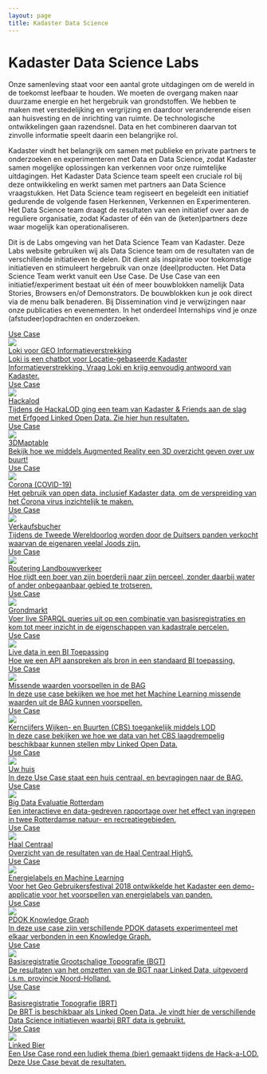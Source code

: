 ```yaml
---
layout: page
title: Kadaster Data Science
---
```

<script src="/demonstrators/loki-1.0/assets/js/iframeResizer.min.js"></script>
<iframe style=" z-index: 9999; position: fixed; right: 0; bottom: 0; height: 0px; width: 0px;" id="loki-chat"
  scrolling="no" frameborder="0" allowtransparency="true" src="/demonstrators/loki-1.0/index.html"> 
</iframe>
<script>
  iFrameResize({ sizeHeight: true, sizeWidth: true, autoResize: false, checkOrigin: false,  heightCalculationMethod: 'grow' }, '#loki-chat')
</script>



# Kadaster Data Science Labs

Onze samenleving staat voor een aantal grote uitdagingen om de wereld in de toekomst leefbaar te houden. We moeten de overgang maken naar duurzame energie en het hergebruik van grondstoffen. We hebben te maken met verstedelijking en vergrijzing en daardoor veranderende eisen aan huisvesting en de inrichting van ruimte. De technologische ontwikkelingen gaan razendsnel. Data en het combineren daarvan tot zinvolle informatie speelt daarin een belangrijke rol.

Kadaster vindt het belangrijk om samen met publieke en private partners te onderzoeken en experimenteren met Data en Data Science, zodat Kadaster samen mogelijke oplossingen kan verkennen voor onze ruimtelijke uitdagingen. Het Kadaster Data Science team speelt een cruciale rol bij deze ontwikkeling en werkt samen met partners aan Data Science vraagstukken. Het Data Science team regiseert en begeleidt een initiatief gedurende de volgende fasen Herkennen, Verkennen en Experimenteren. Het Data Science team draagt de resultaten van een initiatief over aan de reguliere organisatie, zodat Kadaster of één van de (keten)partners deze waar mogelijk kan operationaliseren.

Dit is de Labs omgeving van het Data Science Team van Kadaster. Deze Labs website gebruiken wij als Data Science team om de resultaten van de verschillende initiatieven te delen. Dit dient als inspiratie voor toekomstige initiatieven en stimuleert hergebruik van onze (deel)producten. Het Data Science Team werkt vanuit een Use Case. De Use Case van een initiatief/experiment bestaat uit één of meer bouwblokken namelijk Data Stories, Browsers en/of Demonstrators. De bouwblokken kun je ook direct via de menu balk benaderen. Bij Dissemination vind je verwijzingen naar onze publicaties en evenementen. In het onderdeel Internships vind je onze (afstudeer)opdrachten en onderzoeken.

<div class="cards-wrapper">
  <a href="/cases/loki">
    <div class="card">
      <div class="card-type">Use Case</div>
      <img class="card-image" src="/assets/images/loki-logo.jpg">
      <div class="card-title">Loki voor GEO Informatieverstrekking</div>
      <div class="card-description">Loki is een chatbot voor Locatie-gebaseerde Kadaster Informatieverstrekking. Vraag Loki en krijg eenvoudig antwoord van Kadaster.</div>
    </div>
  </a>
   <a href="/cases/hackalod2019">
    <div class="card">
      <div class="card-type">Use Case</div>
      <img class="card-image" src="/assets/images/hackalod2018.jpg">
      <div class="card-title">Hackalod</div>
      <div class="card-description">Tijdens de HackaLOD ging een team van Kadaster & Friends aan de slag met Erfgoed Linked Open Data. Zie hier hun resultaten.</div>
    </div>
  </a>
  <a href="/cases/3d-maptable">
    <div class="card">
      <div class="card-type">Use Case</div>
      <img class="card-image" src="/assets/images/augmented-reality.jpeg">
      <div class="card-title">3DMaptable</div>
      <div class="card-description">Bekijk hoe we middels Augmented Reality een 3D overzicht geven over uw buurt!</div>
    </div>
  </a>
  <a href="/cases/covid-19">
    <div class="card">
      <div class="card-type">Use Case</div>
      <img class="card-image" src="/assets/images/covid-19.jpg">
      <div class="card-title">Corona (COVID-19)</div>
      <div class="card-description">Het gebruik van open data, inclusief Kadaster data, om de verspreiding van het Corona virus inzichtelijk te maken.</div>
    </div>
  </a>
  <a href="/cases/verkaufsbucher">
      <div class="card">
        <div class="card-type">Use Case</div>
        <img class="card-image" src="/assets/images/Logo_Nationaal_Archief_2018.png">
        <div class="card-title">Verkaufsbucher</div>
        <div class="card-description">Tijdens de Tweede Wereldoorlog worden door de Duitsers panden verkocht waarvan de eigenaren veelal Joods zijn.</div>
      </div>
    </a>
  <a href="/cases/landbouwverkeer">
    <div class="card">
      <div class="card-type">Use Case</div>
      <img class="card-image" src="/assets/images/weiland.jpg">
      <div class="card-title">Routering Landbouwverkeer</div>
      <div class="card-description">Hoe rijdt een boer van zijn boerderij naar zijn perceel, zonder daarbij water of ander onbegaanbaar gebied te trotseren.</div>
    </div>
  </a>  
  <a href="/cases/grondmarkt">
    <div class="card">
      <div class="card-type">Use Case</div>
      <img class="card-image" src="/assets/images/grondmarkt.jpg">
      <div class="card-title">Grondmarkt</div>
      <div class="card-description">Voer live SPARQL queries uit op een combinatie van basisregistraties en kom tot meer inzicht in de eigenschappen van kadastrale percelen.</div>
    </div>
  </a>
  <a href="/cases/live-data-in-een-bi-toepassing">
    <div class="card">
      <div class="card-type">Use Case</div>
      <img class="card-image" src="/assets/images/tableau-logo.jpg">
      <div class="card-title">Live data in een BI Toepassing</div>
      <div class="card-description">Hoe we een API aanspreken als bron in een standaard BI toepassing.</div>
    </div>
  </a>
  <a href="/cases/bag-voorspellingen">
    <div class="card">
      <div class="card-type">Use Case</div>
      <img class="card-image" src="/assets/images/bag.png">
      <div class="card-title">Missende waarden voorspellen in de BAG</div>
      <div class="card-description">In deze use case bekijken we hoe met het Machine Learning missende waarden uit de BAG kunnen voorspellen.</div>
    </div>
  </a>
  <a href="/cases/cbs-lod-demo">
    <div class="card">
      <div class="card-type">Use Case</div>
      <img class="card-image" src="/assets/images/kwb.jpg">
      <div class="card-title">Kerncijfers Wijken- en Buurten (CBS) toegankelijk middels LOD</div>
      <div class="card-description">In deze case bekijken we hoe we data van het CBS laagdrempelig beschikbaar kunnen stellen mbv Linked Open Data.</div>
    </div>
  </a>
  <a href="/cases/uw-huis">
    <div class="card">
      <div class="card-type">Use Case</div>
      <img class="card-image" src="/assets/images/huis.png">
      <div class="card-title">Uw huis</div>
      <div class="card-description">In deze Use Case staat een huis centraal, en bevragingen naar de BAG.</div>
    </div>
  </a>
  <a href="/cases/rotterdam-grondgebied">
    <div class="card">
      <div class="card-type">Use Case</div>
      <img class="card-image" src="/assets/images/rotterdam-skyline.jpg">
      <div class="card-title">Big Data Evaluatie Rotterdam</div>
      <div class="card-description">Een interactieve en data-gedreven rapportage over het effect van ingrepen in twee Rotterdamse natuur- en recreatiegebieden.</div>
    </div>
  </a>
  <a href="/cases/haal-centraal">
    <div class="card">
      <div class="card-type">Use Case</div>
      <img class="card-image" src="/assets/images/voetbal.png">
      <div class="card-title">Haal Centraal</div>
      <div class="card-description">Overzicht van de resultaten van de Haal Centraal High5.</div>
    </div>
  </a>
  <!--
  <a href="/cases/cbs-nieuwbouw">
    <div class="card">
      <div class="card-type">Use Case</div>
      <img class="card-image" src="/assets/images/cbs-logo.png">
      <div class="card-title">CBS Nieuwbouw Analyse</div>
      <div class="card-description">Voor het CBS wordt gekeken of de nieuwbouw van woningen zelfbouw of projectbouw is.  Dit wordt gedaan o.b.v. Machine Learning over aktes.</div>
    </div>
  </a>
  -->
  <a href="/cases/energielabels">
    <div class="card">
      <div class="card-type">Use Case</div>
      <img class="card-image" src="/assets/images/energielabels.png">
      <div class="card-title">Energielabels en Machine Learning</div>
      <div class="card-description">Voor het Geo Gebruikersfestival 2018 ontwikkelde het Kadaster een demo-applicatie voor het voorspellen van energielabels van panden.</div>
    </div>
  </a>
  <a href="/cases/pdok-knowledge-graph">
    <div class="card">
      <div class="card-type">Use Case</div>
      <img class="card-image" src="/assets/images/bag-in-lod-cloud.png">
      <div class="card-title">PDOK Knowledge Graph</div>
      <div class="card-description">In deze use case zijn verschillende PDOK datasets experimenteel met elkaar verbonden in een Knowledge Graph.</div>
    </div>
  </a>
  <!--
  <a href="/cases/hoogspanning-onderzoek">
    <div class="card">
      <div class="card-type">Use Case</div>
      <img class="card-image" src="/assets/images/hoogspanning.jpg">
      <div class="card-title">Hoogspanning Onderzoek</div>
      <div class="card-description">Wat staat er in de buurt van Hoogspanning lijnen en verdeel/transformator kasten.</div>
    </div>
  </a>
  -->
  <a href="/cases/bgtHigh3">
    <div class="card">
      <div class="card-type">Use Case</div>
      <img class="card-image" src="/assets/images/bgtHigh3.jpg">
      <div class="card-title">Basisregistratie Grootschalige Topografie (BGT)</div>
      <div class="card-description">De resultaten van het omzetten van de BGT naar Linked Data, uitgevoerd i.s.m. provincie Noord-Holland.</div>
    </div>
  </a>
  <a href="/cases/brt">
    <div class="card">
      <div class="card-type">Use Case</div>
      <img class="card-image" src="/assets/images/nederland-provincies.jpg">
      <div class="card-title">Basisregistratie Topografie (BRT)</div>
      <div class="card-description">De BRT is beschikbaar als Linked Open Data. Je vindt hier de verschillende Data Science initiatieven waarbij BRT data is gebruikt.</div>
    </div>
  </a>
  <a href="/cases/linked-bier">
    <div class="card">
      <div class="card-type">Use Case</div>
      <img class="card-image" src="/assets/images/bier.jpg">
      <div class="card-title">Linked Bier</div>
      <div class="card-description">Een Use Case rond een ludiek thema (bier) gemaakt tijdens de Hack-a-LOD.  Deze Use Case bevat de resultaten.</div>
    </div>
  </a>
</div>
